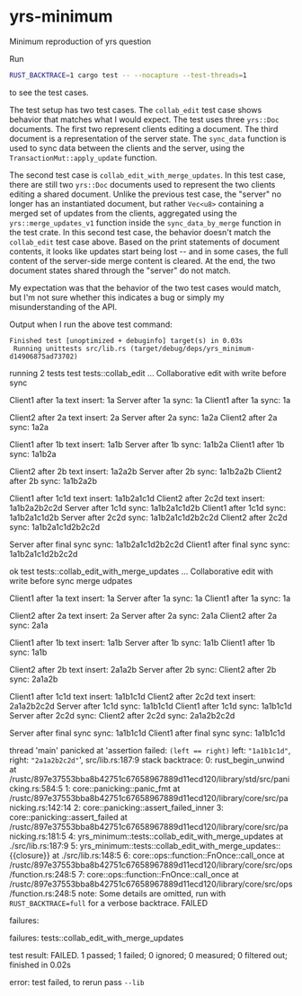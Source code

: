 # yrs-minimum
Minimum reproduction of yrs question

Run

```bash
RUST_BACKTRACE=1 cargo test -- --nocapture --test-threads=1
```

to see the test cases.

The test setup has two test cases. The `collab_edit` test case shows behavior that matches what I would expect. The test uses three `yrs::Doc` documents. The first two represent clients editing a document. The third document is a representation of the server state. The `sync_data` function is used to sync data between the clients and the server, using the `TransactionMut::apply_update` function.

The second test case is `collab_edit_with_merge_updates`. In this test case, there are still two `yrs::Doc` documents used to represent the two clients editing a shared document. Unlike the previous test case, the "server" no longer has an instantiated document, but rather `Vec<u8>` containing a merged set of updates from the clients, aggregated using the `yrs::merge_updates_v1` function inside the `sync_data_by_merge` function in the test crate.  In this second test case, the behavior doesn't match the `collab_edit` test case above. Based on the print statements of document contents, it looks like updates start being lost -- and in some cases, the full content of the server-side merge content is cleared. At the end, the two document states shared through the "server" do not match.

My expectation was that the behavior of the two test cases would match, but I'm not sure whether this indicates a bug or simply my misunderstanding of the API.

Output when I run the above test command:

    Finished test [unoptimized + debuginfo] target(s) in 0.03s
     Running unittests src/lib.rs (target/debug/deps/yrs_minimum-d14906875ad73702)

running 2 tests
test tests::collab_edit ... 
Collaborative edit with write before sync

Client1 after 1a text insert: 1a
Server after 1a sync: 1a
Client1 after 1a sync: 1a

Client2 after 2a text insert: 2a
Server after 2a sync: 1a2a
Client2 after 2a sync: 1a2a

Client1 after 1b text insert: 1a1b
Server after 1b sync: 1a1b2a
Client1 after 1b sync: 1a1b2a

Client2 after 2b text insert: 1a2a2b
Server after 2b sync: 1a1b2a2b
Client2 after 2b sync: 1a1b2a2b

Client1 after 1c1d text insert: 1a1b2a1c1d
Client2 after 2c2d text insert: 1a1b2a2b2c2d
Server after 1c1d sync: 1a1b2a1c1d2b
Client1 after 1c1d sync: 1a1b2a1c1d2b
Server after 2c2d sync: 1a1b2a1c1d2b2c2d
Client2 after 2c2d sync: 1a1b2a1c1d2b2c2d

Server after final sync sync: 1a1b2a1c1d2b2c2d
Client1 after final sync sync: 1a1b2a1c1d2b2c2d

ok
test tests::collab_edit_with_merge_updates ... 
Collaborative edit with write before sync merge udpates

Client1 after 1a text insert: 1a
Server after 1a sync: 1a
Client1 after 1a sync: 1a

Client2 after 2a text insert: 2a
Server after 2a sync: 2a1a
Client2 after 2a sync: 2a1a

Client1 after 1b text insert: 1a1b
Server after 1b sync: 1a1b
Client1 after 1b sync: 1a1b

Client2 after 2b text insert: 2a1a2b
Server after 2b sync: 
Client2 after 2b sync: 2a1a2b

Client1 after 1c1d text insert: 1a1b1c1d
Client2 after 2c2d text insert: 2a1a2b2c2d
Server after 1c1d sync: 1a1b1c1d
Client1 after 1c1d sync: 1a1b1c1d
Server after 2c2d sync: 
Client2 after 2c2d sync: 2a1a2b2c2d

Server after final sync sync: 1a1b1c1d
Client1 after final sync sync: 1a1b1c1d

thread 'main' panicked at 'assertion failed: `(left == right)`
  left: `"1a1b1c1d"`,
 right: `"2a1a2b2c2d"`', src/lib.rs:187:9
stack backtrace:
   0: rust_begin_unwind
             at /rustc/897e37553bba8b42751c67658967889d11ecd120/library/std/src/panicking.rs:584:5
   1: core::panicking::panic_fmt
             at /rustc/897e37553bba8b42751c67658967889d11ecd120/library/core/src/panicking.rs:142:14
   2: core::panicking::assert_failed_inner
   3: core::panicking::assert_failed
             at /rustc/897e37553bba8b42751c67658967889d11ecd120/library/core/src/panicking.rs:181:5
   4: yrs_minimum::tests::collab_edit_with_merge_updates
             at ./src/lib.rs:187:9
   5: yrs_minimum::tests::collab_edit_with_merge_updates::{{closure}}
             at ./src/lib.rs:148:5
   6: core::ops::function::FnOnce::call_once
             at /rustc/897e37553bba8b42751c67658967889d11ecd120/library/core/src/ops/function.rs:248:5
   7: core::ops::function::FnOnce::call_once
             at /rustc/897e37553bba8b42751c67658967889d11ecd120/library/core/src/ops/function.rs:248:5
note: Some details are omitted, run with `RUST_BACKTRACE=full` for a verbose backtrace.
FAILED

failures:

failures:
    tests::collab_edit_with_merge_updates

test result: FAILED. 1 passed; 1 failed; 0 ignored; 0 measured; 0 filtered out; finished in 0.02s

error: test failed, to rerun pass `--lib`
